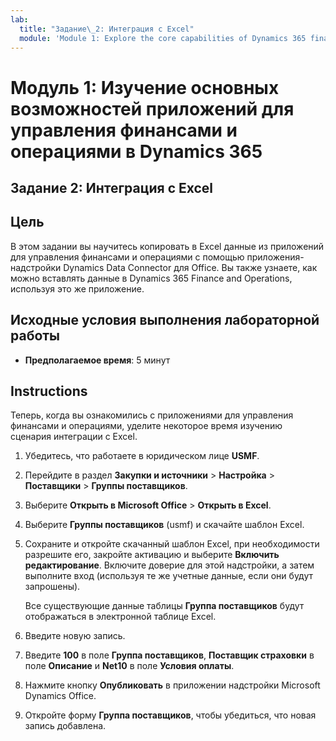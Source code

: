 ```yaml
---
lab:
  title: "Задание\_2: Интеграция с Excel"
  module: 'Module 1: Explore the core capabilities of Dynamics 365 finance and operations apps'
---
```


# Модуль 1: Изучение основных возможностей приложений для управления финансами и операциями в Dynamics 365

## Задание 2: Интеграция с Excel

## Цель

В этом задании вы научитесь копировать в Excel данные из приложений для управления финансами и операциями с помощью приложения-надстройки Dynamics Data Connector для Office. Вы также узнаете, как можно вставлять данные в Dynamics 365 Finance and Operations, используя это же приложение. 

## Исходные условия выполнения лабораторной работы

   - **Предполагаемое время**: 5 минут

## Instructions

Теперь, когда вы ознакомились с приложениями для управления финансами и операциями, уделите некоторое время изучению сценария интеграции с Excel.

1.  Убедитесь, что работаете в юридическом лице **USMF**.

2.  Перейдите в раздел **Закупки и источники** > **Настройка** > **Поставщики** > **Группы поставщиков**.

3.  Выберите **Открыть в Microsoft Office** > **Открыть в Excel**.

4.  Выберите **Группы поставщиков** (usmf) и скачайте шаблон Excel.

5.  Сохраните и откройте скачанный шаблон Excel, при необходимости разрешите его, закройте активацию и выберите **Включить редактирование**. Включите доверие для этой надстройки, а затем выполните вход (используя те же учетные данные, если они будут запрошены).

    Все существующие данные таблицы **Группа поставщиков** будут отображаться в электронной таблице Excel.

6.  Введите новую запись.

7.  Введите **100** в поле **Группа поставщиков**, **Поставщик страховки** в поле **Описание** и **Net10** в поле **Условия оплаты**.

8.  Нажмите кнопку **Опубликовать** в приложении надстройки Microsoft Dynamics Office.

9.  Откройте форму **Группа поставщиков**, чтобы убедиться, что новая запись добавлена.

